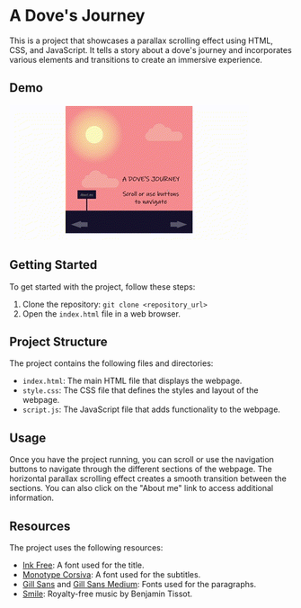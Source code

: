 # A Dove's Journey

This is a project that showcases a parallax scrolling effect using HTML, CSS, and JavaScript. It tells a story about a dove's journey and incorporates various elements and transitions to create an immersive experience.

## Demo

![Demo](demo/demo.gif)

## Getting Started

To get started with the project, follow these steps:

1. Clone the repository: `git clone <repository_url>`
2. Open the `index.html` file in a web browser.

## Project Structure

The project contains the following files and directories:

- `index.html`: The main HTML file that displays the webpage.
- `style.css`: The CSS file that defines the styles and layout of the webpage.
- `script.js`: The JavaScript file that adds functionality to the webpage.

## Usage

Once you have the project running, you can scroll or use the navigation buttons to navigate through the different sections of the webpage. The horizontal parallax scrolling effect creates a smooth transition between the sections. You can also click on the "About me" link to access additional information.

## Resources

The project uses the following resources:

- [Ink Free](fonts/Inkfree.ttf): A font used for the title.
- [Monotype Corsiva](fonts/Monotype%20Corsiva.ttf): A font used for the subtitles.
- [Gill Sans](fonts/Gill%20Sans.otf) and [Gill Sans Medium](fonts/Gill%20Sans%20Medium.otf): Fonts used for the paragraphs.
- [Smile](audio/smile.mp3): Royalty-free music by Benjamin Tissot.